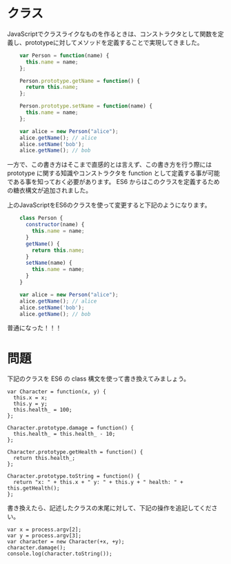 # クラス

JavaScriptでクラスライクなものを作るときは、コンストラクタとして関数を定義し、prototypeに対してメソッドを定義することで実現してきました。

```javascript
    var Person = function(name) {
      this.name = name;
    };

    Person.prototype.getName = function() {
      return this.name;
    };

    Person.prototype.setName = function(name) {
      this.name = name;
    };

    var alice = new Person("alice");
    alice.getName(); // alice
    alice.setName('bob');
    alice.getName(); // bob
```

一方で、この書き方はそこまで直感的とは言えず、この書き方を行う際には prototype に関する知識やコンストラクタを function として定義する事が可能である事を知っておく必要があります。 ES6 からはこのクラスを定義するための糖衣構文が追加されました。

上のJavaScriptをES6のクラスを使って変更すると下記のようになります。

```javascript
    class Person {
      constructor(name) {
        this.name = name;
      }
      getName() {
        return this.name;
      }
      setName(name) {
        this.name = name;
      }
    }

    var alice = new Person("alice");
    alice.getName(); // alice
    alice.setName('bob');
    alice.getName(); // bob
```

普通になった！！！

# 問題

下記のクラスを ES6 の class 構文を使って書き換えてみましょう。

    var Character = function(x, y) {
      this.x = x;
      this.y = y;
      this.health_ = 100;
    };

    Character.prototype.damage = function() {
      this.health_ = this.health_ - 10;
    };

    Character.prototype.getHealth = function() {
      return this.health_;
    };

    Character.prototype.toString = function() {
      return "x: " + this.x + " y: " + this.y + " health: " + this.getHealth();
    };

書き換えたら、記述したクラスの末尾に対して、下記の操作を追記してください。

    var x = process.argv[2];
    var y = process.argv[3];
    var character = new Character(+x, +y);
    character.damage();
    console.log(character.toString());
